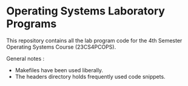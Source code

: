 # Operating Systems Laboratory Programs

This repository contains all the lab program code for the 4th Semester Operating Systems Course (23CS4PCOPS).

General notes :
- Makefiles have been used liberally.
- The headers directory holds frequently used code snippets.
